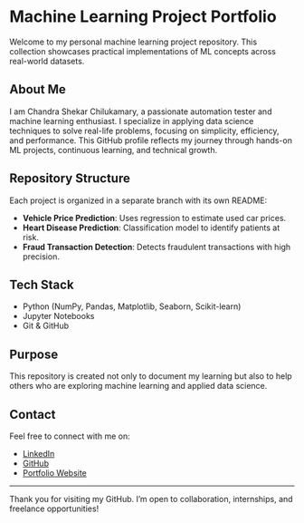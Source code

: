 # Machine Learning Project Portfolio

Welcome to my personal machine learning project repository. This collection showcases practical implementations of ML concepts across real-world datasets.

## About Me
I am Chandra Shekar Chilukamary, a passionate automation tester and machine learning enthusiast. I specialize in applying data science techniques to solve real-life problems, focusing on simplicity, efficiency, and performance. This GitHub profile reflects my journey through hands-on ML projects, continuous learning, and technical growth.

## Repository Structure

Each project is organized in a separate branch with its own README:
- **Vehicle Price Prediction**: Uses regression to estimate used car prices.
- **Heart Disease Prediction**: Classification model to identify patients at risk.
- **Fraud Transaction Detection**: Detects fraudulent transactions with high precision.

## Tech Stack
- Python (NumPy, Pandas, Matplotlib, Seaborn, Scikit-learn)
- Jupyter Notebooks
- Git & GitHub

## Purpose
This repository is created not only to document my learning but also to help others who are exploring machine learning and applied data science.

## Contact
Feel free to connect with me on:
- [LinkedIn](https://www.linkedin.com/in/chandrasekharchilukamary)
- [GitHub](https://github.com/csrcontentcreations)
- [Portfolio Website](https://csrcontentcreations.com)

---

Thank you for visiting my GitHub. I’m open to collaboration, internships, and freelance opportunities!

